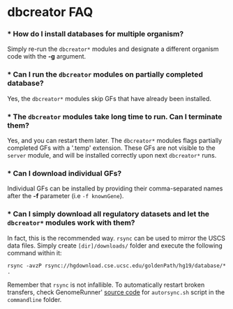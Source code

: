 

dbcreator FAQ
========================================================

### * How do I install databases for multiple organism?

Simply re-run the `dbcreator*` modules and designate a different organism code with the **-g** argument.

### * Can I run the `dbcreator` modules on partially completed database?

Yes, the `dbcreator*` modules skip GFs that have already been installed.

### * The `dbcreator` modules take long time to run. Can I terminate them?

Yes, and you can restart them later. The `dbcreator*` modules flags partially completed GFs with a '.temp' extension. These GFs are not visible to the `server` module, and will be installed correctly upon next `dbcreator*` runs.

### * Can I download individual GFs?

Individual GFs can be installed by providing their comma-separated names after the **-f** parameter (i.e `-f knownGene`).

### * Can I simply download all regulatory datasets and let the `dbcreator*` modules work with them?

In fact, this is the recommended way. `rsync` can be used to mirror the USCS data files. Simply create `[dir]/downloads/` folder and execute the following command within it:

```
rsync -avzP rsync://hgdownload.cse.ucsc.edu/goldenPath/hg19/database/* .
```
Remember that `rsync` is not infallible. To automatically restart broken transfers, check GenomeRunner' [source code](https://github.com/mdozmorov/genome_runner/tree/master/commandline) for `autorsync.sh` script in the `commandline` folder.
